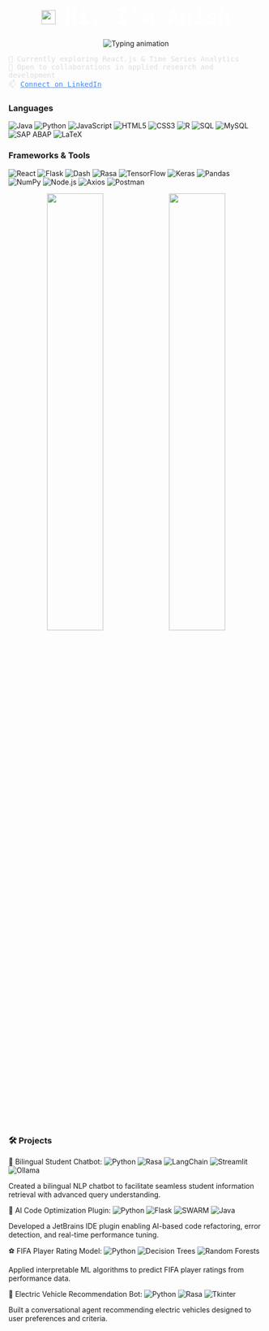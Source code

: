 <h1 align="center" style="font-family: 'JetBrains Mono', monospace;">
  <img src="https://media.giphy.com/media/hvRJCLFzcasrR4ia7z/giphy.gif" width="28" style="vertical-align: middle;" />
  <span style="vertical-align: middle; font-size: 42px; color: white;">Hi, I'm Anish</span>
</h1>

<p align="center">
  <img src="https://readme-typing-svg.herokuapp.com?font=JetBrains+Mono&size=16&pause=1000&color=3F8CFF&center=true&vCenter=true&width=430&lines=Information+Systems+@+THA+Augsburg;AI/ML+%7C+Data+Science+%7C+Full-Stack+Development" alt="Typing animation" />
</p>

<p align="left" style="font-family: 'JetBrains Mono', monospace; font-size: 14px; color: #ddd;">
  🌱 Currently exploring React.js & Time Series Analytics<br>
  🤝 Open to collaborations in applied research and development<br>
  📫 <a href="https://www.linkedin.com/in/anish-biswas-b08077200/" style="color: #3F8CFF;">Connect on LinkedIn</a>
</p>

### Languages  
![Java](https://img.shields.io/badge/Java-ED8B00?style=flat&logo=java&logoColor=white) ![Python](https://img.shields.io/badge/Python-3776AB?style=flat&logo=python&logoColor=white) ![JavaScript](https://img.shields.io/badge/JavaScript-F7DF1E?style=flat&logo=javascript&logoColor=black) ![HTML5](https://img.shields.io/badge/HTML5-E34F26?style=flat&logo=html5&logoColor=white) ![CSS3](https://img.shields.io/badge/CSS3-1572B6?style=flat&logo=css3&logoColor=white) ![R](https://img.shields.io/badge/R-276DC3?style=flat&logo=r&logoColor=white) ![SQL](https://img.shields.io/badge/SQL-4479A1?style=flat&logo=postgresql&logoColor=white) ![MySQL](https://img.shields.io/badge/MySQL-4479A1?style=flat&logo=mysql&logoColor=white) ![SAP ABAP](https://img.shields.io/badge/SAP%20ABAP-0FAAFF?style=flat&logo=sap&logoColor=white) ![LaTeX](https://img.shields.io/badge/LaTeX-008080?style=flat&logo=latex&logoColor=white)

### Frameworks & Tools  
![React](https://img.shields.io/badge/React-61DAFB?style=flat&logo=react&logoColor=black) ![Flask](https://img.shields.io/badge/Flask-000000?style=flat&logo=flask&logoColor=white) ![Dash](https://img.shields.io/badge/Dash-0175C2?style=flat&logo=plotly&logoColor=white) ![Rasa](https://img.shields.io/badge/Rasa-5B4699?style=flat&logo=rasa&logoColor=white) ![TensorFlow](https://img.shields.io/badge/TensorFlow-FF6F00?style=flat&logo=tensorflow&logoColor=white) ![Keras](https://img.shields.io/badge/Keras-D00000?style=flat&logo=keras&logoColor=white) ![Pandas](https://img.shields.io/badge/Pandas-150458?style=flat&logo=pandas&logoColor=white) ![NumPy](https://img.shields.io/badge/NumPy-013243?style=flat&logo=numpy&logoColor=white) ![Node.js](https://img.shields.io/badge/Node.js-339933?style=flat&logo=node.js&logoColor=white) ![Axios](https://img.shields.io/badge/Axios-5A29E4?style=flat&logo=axios&logoColor=white) ![Postman](https://img.shields.io/badge/Postman-FF6C37?style=flat&logo=postman&logoColor=white)

<p align="center">
  <img src="https://github-readme-stats.vercel.app/api?username=anish-dev21&show_icons=true&theme=tokyonight&hide_title=true&include_all_commits=true&count_private=true" width="47%" />
  <img src="https://github-readme-stats.vercel.app/api/top-langs/?username=anish-dev21&layout=compact&theme=tokyonight&langs_count=8" width="47%" />
</p>

### 🛠️ Projects

🤖 Bilingual Student Chatbot:  ![Python](https://img.shields.io/badge/Python-3776AB?style=flat&logo=python&logoColor=white) ![Rasa](https://img.shields.io/badge/Rasa-5B4699?style=flat&logo=rasa&logoColor=white) ![LangChain](https://img.shields.io/badge/LangChain-000000?style=flat&logo=langchain&logoColor=white) ![Streamlit](https://img.shields.io/badge/Streamlit-FE4E30?style=flat&logo=streamlit&logoColor=white) ![Ollama](https://img.shields.io/badge/Ollama-2D9CDB?style=flat)

Created a bilingual NLP chatbot to facilitate seamless student information retrieval with advanced query understanding.

🧠 AI Code Optimization Plugin:  ![Python](https://img.shields.io/badge/Python-3776AB?style=flat&logo=python&logoColor=white) ![Flask](https://img.shields.io/badge/Flask-000000?style=flat&logo=flask&logoColor=white) ![SWARM](https://img.shields.io/badge/SWARM-FF6F00?style=flat) ![Java](https://img.shields.io/badge/Java-ED8B00?style=flat&logo=java&logoColor=white)

Developed a JetBrains IDE plugin enabling AI-based code refactoring, error detection, and real-time performance tuning.

⚽ FIFA Player Rating Model:  ![Python](https://img.shields.io/badge/Python-3776AB?style=flat&logo=python&logoColor=white) ![Decision Trees](https://img.shields.io/badge/Decision_Trees-4CAF50?style=flat) ![Random Forests](https://img.shields.io/badge/Random_Forests-388E3C?style=flat)

Applied interpretable ML algorithms to predict FIFA player ratings from performance data.

🔋 Electric Vehicle Recommendation Bot:  ![Python](https://img.shields.io/badge/Python-3776AB?style=flat&logo=python&logoColor=white) ![Rasa](https://img.shields.io/badge/Rasa-5B4699?style=flat&logo=rasa&logoColor=white) ![Tkinter](https://img.shields.io/badge/Tkinter-FF6F00?style=flat)

Built a conversational agent recommending electric vehicles designed to user preferences and criteria.
